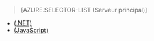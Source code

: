 ﻿> [AZURE.SELECTOR-LIST (Serveur principal)]
- [(.NET)](mobile-services-dotnet-backend-schedule-recurring-tasks.md)
- [(JavaScript)](mobile-services-schedule-recurring-tasks.md)
